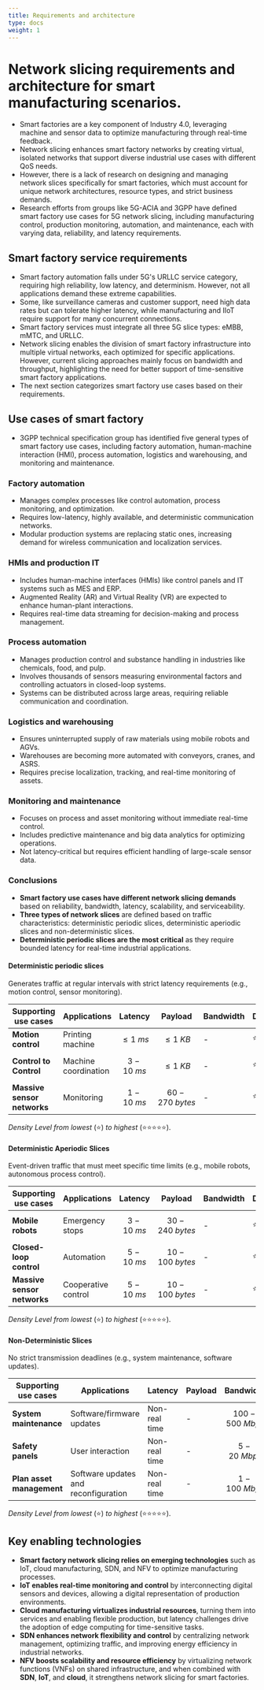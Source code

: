 ```yaml
---
title: Requirements and architecture
type: docs
weight: 1
---
```


# Network slicing requirements and architecture for smart manufacturing scenarios.

- Smart factories are a key component of Industry 4.0, leveraging machine and sensor data to optimize manufacturing through real-time feedback.
- Network slicing enhances smart factory networks by creating virtual, isolated networks that support diverse industrial use cases with different QoS needs.
- However, there is a lack of research on designing and managing network slices specifically for smart factories, which must account for unique network architectures, resource types, and strict business demands.
- Research efforts from groups like 5G-ACIA and 3GPP have defined smart factory use cases for 5G network slicing, including manufacturing control, production monitoring, automation, and maintenance, each with varying data, reliability, and latency requirements.

## Smart factory service requirements

- Smart factory automation falls under 5G's URLLC service category, requiring high reliability, low latency, and determinism. However, not all applications demand these extreme capabilities.
- Some, like surveillance cameras and customer support, need high data rates but can tolerate higher latency, while manufacturing and IIoT require support for many concurrent connections.
- Smart factory services must integrate all three 5G slice types: eMBB, mMTC, and URLLC.
- Network slicing enables the division of smart factory infrastructure into multiple virtual networks, each optimized for specific applications. However, current slicing approaches mainly focus on bandwidth and throughput, highlighting the need for better support of time-sensitive smart factory applications.
- The next section categorizes smart factory use cases based on their requirements.

## Use cases of smart factory

- 3GPP technical specification group has identified five general types of smart factory use cases, including factory automation, human-machine interaction (HMI), process automation, logistics and warehousing, and monitoring and maintenance.

### Factory automation

- Manages complex processes like control automation, process monitoring, and optimization.
- Requires low-latency, highly available, and deterministic communication networks.
- Modular production systems are replacing static ones, increasing demand for wireless communication and localization services.

### HMIs and production IT

- Includes human-machine interfaces (HMIs) like control panels and IT systems such as MES and ERP.
- Augmented Reality (AR) and Virtual Reality (VR) are expected to enhance human-plant interactions.
- Requires real-time data streaming for decision-making and process management.

### Process automation

- Manages production control and substance handling in industries like chemicals, food, and pulp.
- Involves thousands of sensors measuring environmental factors and controlling actuators in closed-loop systems.
- Systems can be distributed across large areas, requiring reliable communication and coordination.

### Logistics and warehousing

- Ensures uninterrupted supply of raw materials using mobile robots and AGVs.
- Warehouses are becoming more automated with conveyors, cranes, and ASRS.
- Requires precise localization, tracking, and real-time monitoring of assets.

### Monitoring and maintenance

- Focuses on process and asset monitoring without immediate real-time control.
- Includes predictive maintenance and big data analytics for optimizing operations.
- Not latency-critical but requires efficient handling of large-scale sensor data.

### Conclusions

- **Smart factory use cases have different network slicing demands** based on reliability, bandwidth, latency, scalability, and serviceability.
- **Three types of network slices** are defined based on traffic characteristics: deterministic periodic slices, deterministic aperiodic slices and non-deterministic slices.
- **Deterministic periodic slices are the most critical** as they require bounded latency for real-time industrial applications.

#### Deterministic periodic slices

Generates traffic at regular intervals with strict latency requirements (e.g., motion control, sensor monitoring).

| Supporting use cases        | Applications         | Latency         | Payload              | Bandwidth | Density    |
| --------------------------- | -------------------- | --------------- | -------------------- | --------- | ---------- |
| **Motion control**          | Printing machine     | $$\leq 1 \ ms$$ | $$\leq 1 \ KB$$      | -         | ⭐⭐⭐     |
| **Control to Control**      | Machine coordination | $$3 - 10 \ ms$$ | $$\leq 1 \ KB$$      | -         | ⭐⭐       |
| **Massive sensor networks** | Monitoring           | $$1 - 10 \ ms$$ | $$60 - 270 \ bytes$$ | -         | ⭐⭐⭐⭐⭐ |

_Density Level from lowest_ (⭐) _to highest_ (⭐⭐⭐⭐⭐).

#### Deterministic Aperiodic Slices

Event-driven traffic that must meet specific time limits (e.g., mobile robots, autonomous process control).

| Supporting use cases        | Applications        | Latency         | Payload              | Bandwidth | Density  |
| --------------------------- | ------------------- | --------------- | -------------------- | --------- | -------- |
| **Mobile robots**           | Emergency stops     | $$3 - 10 \ ms$$ | $$30-240 \ bytes$$   | -         | ⭐⭐     |
| **Closed-loop control**     | Automation          | $$5 - 10 \ ms$$ | $$10-100 \ bytes$$   | -         | ⭐⭐⭐⭐ |
| **Massive sensor networks** | Cooperative control | $$5 - 10 \ ms$$ | $$10 - 100 \ bytes$$ | -         | ⭐⭐⭐   |

_Density Level from lowest_ (⭐) _to highest_ (⭐⭐⭐⭐⭐).

#### Non-Deterministic Slices

No strict transmission deadlines (e.g., system maintenance, software updates).

| Supporting use cases      | Applications                         | Latency       | Payload | Bandwidth          | Density    |
| ------------------------- | ------------------------------------ | ------------- | ------- | ------------------ | ---------- |
| **System maintenance**    | Software/firmware updates            | Non-real time | -       | $$100-500 \ Mbps$$ | ⭐⭐⭐⭐   |
| **Safety panels**         | User interaction                     | Non-real time | -       | $$5-20 \ Mbps$$    | ⭐         |
| **Plan asset management** | Software updates and reconfiguration | Non-real time | -       | $$1-100 \ Mbps$$   | ⭐⭐⭐⭐⭐ |

_Density Level from lowest_ (⭐) _to highest_ (⭐⭐⭐⭐⭐).

## Key enabling technologies

- **Smart factory network slicing relies on emerging technologies** such as IoT, cloud manufacturing, SDN, and NFV to optimize manufacturing processes.
- **IoT enables real-time monitoring and control** by interconnecting digital sensors and devices, allowing a digital representation of production environments.
- **Cloud manufacturing virtualizes industrial resources**, turning them into services and enabling flexible production, but latency challenges drive the adoption of edge computing for time-sensitive tasks.
- **SDN enhances network flexibility and control** by centralizing network management, optimizing traffic, and improving energy efficiency in industrial networks.
- **NFV boosts scalability and resource efficiency** by virtualizing network functions (VNFs) on shared infrastructure, and when combined with **SDN**, **IoT**, and **cloud**, it strengthens network slicing for smart factories.
